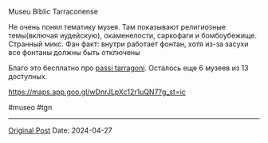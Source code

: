 Museu Bíblic Tarraconense

Не очень понял тематику музея. Там показывают религиозные темы(включая иудейскую), окаменелости, саркофаги и бомбоубежище. Странный микс.
Фан факт: внутри работает фонтан, хотя из-за засухи все фонтаны должны быть отключены

Благо это бесплатно про [passi tarragoni](1980.md). Осталось еще 6 музеев из 13 доступных.

https://maps.app.goo.gl/wDnrJLpXc12r1uQN7?g_st=ic

#museo #tgn

---
[Original Post](https://t.me/lev2tarragona/2136)
Date: 2024-04-27

